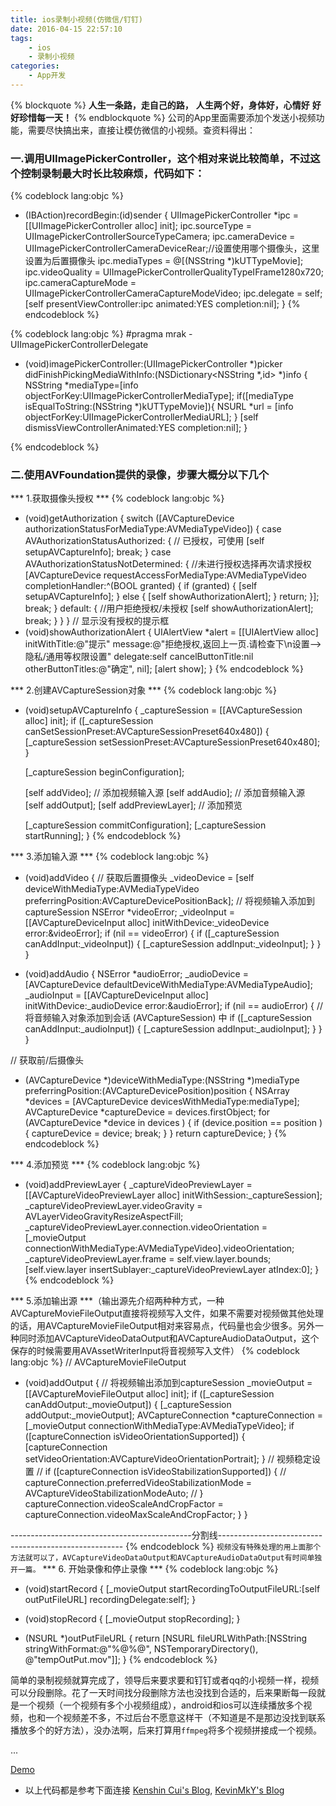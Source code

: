 ```yaml
---
title: ios录制小视频(仿微信/钉钉)
date: 2016-04-15 22:57:10
tags:
	- ios
	- 录制小视频	
categories:
 	- App开发
---
```

{% blockquote %}
<strong>人生一条路，走自己的路，</strong>
<strong>人生两个好，身体好，心情好</strong>
<strong>好好珍惜每一天！</strong>
{% endblockquote %}
公司的App里面需要添加个发送小视频功能，需要尽快搞出来，直接让模仿微信的小视频。查资料得出：
### 一.调用UIImagePickerController，这个相对来说比较简单，不过这个控制录制最大时长比较麻烦，代码如下：
{% codeblock lang:objc %}
- (IBAction)recordBegin:(id)sender {
    UIImagePickerController *ipc = [[UIImagePickerController alloc] init];
    ipc.sourceType = UIImagePickerControllerSourceTypeCamera;
    ipc.cameraDevice = UIImagePickerControllerCameraDeviceRear;//设置使用哪个摄像头，这里设置为后置摄像头
    ipc.mediaTypes = @[(NSString *)kUTTypeMovie];
    ipc.videoQuality = UIImagePickerControllerQualityTypeIFrame1280x720;
    ipc.cameraCaptureMode = UIImagePickerControllerCameraCaptureModeVideo;
    ipc.delegate = self;
    [self presentViewController:ipc animated:YES completion:nil];
}
{% endcodeblock %}
<!--more-->
{% codeblock lang:objc %}
#pragma mrak - UIImagePickerControllerDelegate
- (void)imagePickerController:(UIImagePickerController *)picker didFinishPickingMediaWithInfo:(NSDictionary<NSString *,id> *)info {
    NSString *mediaType=[info objectForKey:UIImagePickerControllerMediaType];
   if([mediaType isEqualToString:(NSString *)kUTTypeMovie]){
        NSURL *url = [info objectForKey:UIImagePickerControllerMediaURL];
    }
    [self dismissViewControllerAnimated:YES completion:nil];
}

{% endcodeblock %}

### 二.使用AVFoundation提供的录像，步骤大概分以下几个
*** 1.获取摄像头授权 ***
{% codeblock lang:objc %}
- (void)getAuthorization {
    switch ([AVCaptureDevice authorizationStatusForMediaType:AVMediaTypeVideo]) {
        case AVAuthorizationStatusAuthorized: {  // 已授权，可使用
            [self setupAVCaptureInfo];
            break;
        }
        case AVAuthorizationStatusNotDetermined: { //未进行授权选择再次请求授权
            [AVCaptureDevice requestAccessForMediaType:AVMediaTypeVideo completionHandler:^(BOOL	granted) {
                if (granted) {
                    [self setupAVCaptureInfo];
                } else {
                    [self showAuthorizationAlert];
                }
                return;
            }];
            break;
        }
        default: {  //用户拒绝授权/未授权
            [self showAuthorizationAlert];
            break;
        }
    }
}
// 显示没有授权的提示框
- (void)showAuthorizationAlert {
    UIAlertView *alert = [[UIAlertView alloc] initWithTitle:@"提示" message:@"拒绝授权,返回上一页.请检查下\n设置-->隐私/通用等权限设置" delegate:self cancelButtonTitle:nil otherButtonTitles:@"确定", nil];
    [alert show];
}
{% endcodeblock %}

*** 2.创建AVCaptureSession对象 ***
{% codeblock lang:objc %}
- (void)setupAVCaptureInfo {
    _captureSession = [[AVCaptureSession alloc] init];
    if ([_captureSession canSetSessionPreset:AVCaptureSessionPreset640x480]) {
        [_captureSession setSessionPreset:AVCaptureSessionPreset640x480];
    }
    
    [_captureSession beginConfiguration];
    
    [self addVideo];		// 添加视频输入源
    [self addAudio];		// 添加音频输入源
    [self addOutput];
    [self addPreviewLayer];	// 添加预览
    
    [_captureSession commitConfiguration];
    [_captureSession startRunning];
}
{% endcodeblock %}

*** 3.添加输入源 ***
{% codeblock lang:objc %}
- (void)addVideo {
    // 获取后置摄像头
    _videoDevice = [self deviceWithMediaType:AVMediaTypeVideo preferringPosition:AVCaptureDevicePositionBack];
    // 将视频输入添加到captureSession
    NSError *videoError;
    _videoInput = [[AVCaptureDeviceInput alloc] initWithDevice:_videoDevice error:&videoError];
    if (nil == videoError) {
        if ([_captureSession canAddInput:_videoInput]) {
            [_captureSession addInput:_videoInput];
        }
    }
}

- (void)addAudio {
    NSError *audioError;
    _audioDevice = [AVCaptureDevice defaultDeviceWithMediaType:AVMediaTypeAudio];
    _audioInput = [[AVCaptureDeviceInput alloc] initWithDevice:_audioDevice error:&audioError];
    if (nil == audioError) {
        // 将音频输入对象添加到会话 (AVCaptureSession) 中
        if ([_captureSession canAddInput:_audioInput]) {
            [_captureSession addInput:_audioInput];
        }
    }
}

// 获取前/后摄像头
- (AVCaptureDevice *)deviceWithMediaType:(NSString *)mediaType preferringPosition:(AVCaptureDevicePosition)position {
    NSArray *devices = [AVCaptureDevice devicesWithMediaType:mediaType];
    AVCaptureDevice *captureDevice = devices.firstObject;
    for (AVCaptureDevice *device in devices ) {
        if (device.position == position ) {
            captureDevice = device;
            break;
        }
    }
    return captureDevice;
}
{% endcodeblock %}

*** 4.添加预览 ***
{% codeblock lang:objc %}
- (void)addPreviewLayer {
    _captureVideoPreviewLayer = [[AVCaptureVideoPreviewLayer alloc] initWithSession:_captureSession];
    _captureVideoPreviewLayer.videoGravity = AVLayerVideoGravityResizeAspectFill;
    _captureVideoPreviewLayer.connection.videoOrientation = [_movieOutput connectionWithMediaType:AVMediaTypeVideo].videoOrientation;
    _captureVideoPreviewLayer.frame = self.view.layer.bounds;
    [self.view.layer insertSublayer:_captureVideoPreviewLayer atIndex:0];
}
{% endcodeblock %}

*** 5.添加输出源 ***（输出源先介绍两种种方式，一种AVCaptureMovieFileOutput直接将视频写入文件，如果不需要对视频做其他处理的话，用AVCaptureMovieFileOutput相对来容易点，代码量也会少很多。另外一种同时添加AVCaptureVideoDataOutput和AVCaptureAudioDataOutput，这个保存的时候需要用AVAssetWriterInput将音视频写入文件） 
{% codeblock lang:objc %}
// AVCaptureMovieFileOutput
- (void)addOutput {
    // 将视频输出添加到captureSession
    _movieOutput = [[AVCaptureMovieFileOutput alloc] init];
    if ([_captureSession canAddOutput:_movieOutput]) {
        [_captureSession addOutput:_movieOutput];
        AVCaptureConnection *captureConnection = [_movieOutput connectionWithMediaType:AVMediaTypeVideo];
        if ([captureConnection isVideoOrientationSupported]) {
            [captureConnection setVideoOrientation:AVCaptureVideoOrientationPortrait];
        }
        // 视频稳定设置
//        if ([captureConnection isVideoStabilizationSupported]) {
//            captureConnection.preferredVideoStabilizationMode = AVCaptureVideoStabilizationModeAuto;
//        }
        captureConnection.videoScaleAndCropFactor = captureConnection.videoMaxScaleAndCropFactor;
    }
}

---------------------------------------------分割线------------------------------------------------------
{% endcodeblock %}
```视频没有特殊处理的用上面那个方法就可以了，AVCaptureVideoDataOutput和AVCaptureAudioDataOutput有时间单独开一篇。```
*** 6. 开始录像和停止录像 ***
{% codeblock lang:objc %}
- (void)startRecord {
    [_movieOutput startRecordingToOutputFileURL:[self outPutFileURL] recordingDelegate:self];
}

- (void)stopRecord {
    [_movieOutput stopRecording];
}

- (NSURL *)outPutFileURL {
    return [NSURL fileURLWithPath:[NSString stringWithFormat:@"%@%@", NSTemporaryDirectory(), @"tempOutPut.mov"]];
}
{% endcodeblock %}

简单的录制视频就算完成了，领导后来要求要和钉钉或者qq的小视频一样，视频可以分段删除。花了一天时间找分段删除方法也没找到合适的，后来果断每一段就是一个视频（一个视频有多个小视频组成），android和ios可以连续播放多个视频，也和一个视频差不多，不过后台不愿意这样干（不知道是不是那边没找到联系播放多个的好方法），没办法啊，后来打算用```ffmpeg```将多个视频拼接成一个视频。

...</br>

<a href="https://github.com/ZhangLiuCheng/Ios_VideoRecord">Demo</a>

* 以上代码都是参考下面连接
<a href="http://www.cnblogs.com/kenshincui/p/4186022.html#uiImagePickerController">Kenshin Cui's Blog</a>, <a href="https://kevinmky.github.io/2016/01/04/自定义相机/">KevinMkY's Blog</a>